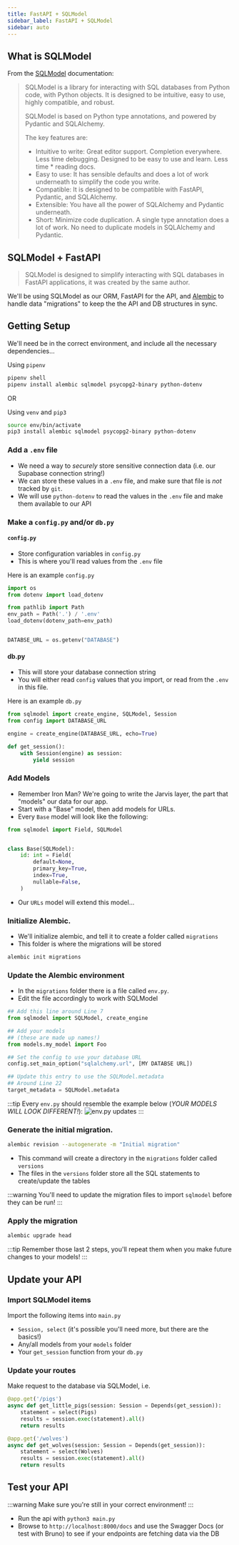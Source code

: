 ```yaml
---
title: FastAPI + SQLModel
sidebar_label: FastAPI + SQLModel
sidebar: auto
---
```


<!-- markdownlint-disable no-trailing-punctuation -->

## What is SQLModel

From the [SQLModel](https://sqlmodel.tiangolo.com/db-to-code/) documentation:

> SQLModel is a library for interacting with SQL databases from Python code, with Python objects. It is designed to be intuitive, easy to use, highly compatible, and robust.
>
> SQLModel is based on Python type annotations, and powered by Pydantic and SQLAlchemy.
>
> The key features are:
>
> - Intuitive to write: Great editor support. Completion everywhere. Less time debugging. Designed to be easy to use and learn. Less time \* reading docs.
> - Easy to use: It has sensible defaults and does a lot of work underneath to simplify the code you write.
> - Compatible: It is designed to be compatible with FastAPI, Pydantic, and SQLAlchemy.
> - Extensible: You have all the power of SQLAlchemy and Pydantic underneath.
> - Short: Minimize code duplication. A single type annotation does a lot of work. No need to duplicate models in SQLAlchemy and Pydantic.

## SQLModel + FastAPI

> SQLModel is designed to simplify interacting with SQL databases in FastAPI applications, it was created by the same author.

We'll be using SQLModel as our ORM, FastAPI for the API, and [Alembic](https://alembic.sqlalchemy.org/en/latest/) to handle data "migrations" to keep the the API and DB structures in sync.

## Getting Setup

We'll need be in the correct environment, and include all the necessary dependencies...

Using `pipenv`

```bash
pipenv shell
pipenv install alembic sqlmodel psycopg2-binary python-dotenv
```

OR

Using `venv` and `pip3`

```bash
source env/bin/activate
pip3 install alembic sqlmodel psycopg2-binary python-dotenv
```

### Add a `.env` file

- We need a way to _securely_ store sensitive connection data (i.e. our Supabase connection string!)
- We can store these values in a `.env` file, and make sure that file is _not_ tracked by `git`.
- We will use `python-dotenv` to read the values in the `.env` file and make them available to our API

### Make a `config.py` and/or `db.py`

#### `config.py`

- Store configuration variables in `config.py`
- This is where you'll read values from the `.env` file

Here is an example `config.py`

```py
import os
from dotenv import load_dotenv

from pathlib import Path
env_path = Path('.') / '.env'
load_dotenv(dotenv_path=env_path)


DATABSE_URL = os.getenv("DATABASE")
```

#### db.py

- This will store your database connection string
- You will either read `config` values that you import, or read from the `.env` in this file.

Here is an example `db.py`

```py
from sqlmodel import create_engine, SQLModel, Session
from config import DATABASE_URL

engine = create_engine(DATABASE_URL, echo=True)

def get_session():
    with Session(engine) as session:
        yield session
```

### Add Models

- Remember Iron Man? We're going to write the Jarvis layer, the part that "models" our data for our app.
- Start with a "Base" model, then add models for URLs.
- Every `Base` model will look like the following:

```py
from sqlmodel import Field, SQLModel


class Base(SQLModel):
    id: int = Field(
        default=None,
        primary_key=True,
        index=True,
        nullable=False,
    )
```

- Our `URLs` model will extend this model...

### Initialize Alembic.

- We'll initialize alembic, and tell it to create a folder called `migrations`
- This folder is where the migrations will be stored

```sh
alembic init migrations
```

### Update the Alembic environment

- In the `migrations` folder there is a file called `env.py`.
- Edit the file accordingly to work with SQLModel

```py
## Add this line around Line 7
from sqlmodel import SQLModel, create_engine

## Add your models
## (these are made up names!)
from models.my_model import Foo

## Set the config to use your database URL
config.set_main_option("sqlalchemy.url", [MY DATABSE URL])

## Update this entry to use the SQLModel.metadata
## Around Line 22
target_metadata = SQLModel.metadata
```

:::tip
Every `env.py` should resemble the example below (_YOUR MODELS WILL LOOK DIFFERENT!_):
![env.py updates](./img/env_py_updates.png)
:::

### Generate the initial migration.

```sh
alembic revision --autogenerate -m "Initial migration"
```

- This command will create a directory in the `migrations` folder called `versions`
- The files in the `versions` folder store all the SQL statements to create/update the tables

:::warning
You'll need to update the migration files to import `sqlmodel` before they can be run!
:::

### Apply the migration

```sh
alembic upgrade head
```

:::tip
Remember those last 2 steps, you'll repeat them when you make future changes to your models!
:::

## Update your API

### Import SQLModel items

Import the following items into `main.py`

- `Session, select` (it's possible you'll need more, but there are the basics!)
- Any/all models from your `models` folder
- Your `get_session` function from your `db.py`

### Update your routes

Make request to the database via SQLModel, i.e.

```py
@app.get('/pigs')
async def get_little_pigs(session: Session = Depends(get_session)):
    statement = select(Pigs)
    results = session.exec(statement).all()
    return results

@app.get('/wolves')
async def get_wolves(session: Session = Depends(get_session)):
    statement = select(Wolves)
    results = session.exec(statement).all()
    return results
```

## Test your API

:::warning
Make sure you're still in your correct environment!
:::

- Run the api with `python3 main.py`
- Browse to `http://localhost:8000/docs` and use the Swagger Docs (or test with Bruno) to see if your endpoints are fetching data via the DB
